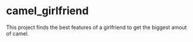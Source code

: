 # camel_girlfriend
This project finds the best features of a girlfriend to get the biggest amout of camel.

